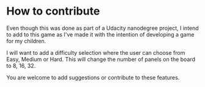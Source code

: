# How to contribute

Even though this was done as part of a Udacity nanodegree project, I intend to add to this game as I've made it with the intention of developing a game for my children.

I will want to add a difficulty selection where the user can choose from Easy, Medium or Hard.
This will change the number of panels on the board to 8, 16, 32.

You are welcome to add suggestions or contribute to these features.


